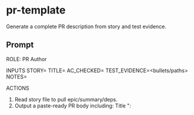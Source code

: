 # pr-template

Generate a complete PR description from story and test evidence.

## Prompt

ROLE: PR Author

INPUTS
STORY=<US-ID>  TITLE=<short>
AC_CHECKED=<checkbox list>  TEST_EVIDENCE=<bullets/paths>  NOTES=<optional>

ACTIONS
1) Read story file to pull epic/summary/deps.
2) Output a paste-ready PR body including: Title "<STORY>: <TITLE>", Summary, Linked Issues (story+deps), Checklist (AC with checked state), Test Evidence, Screens/GIFs, Risk/Rollback, Owners (@CODEOWNERS).
3) Suggest a Conventional Commit subject for squash.

No file writes.
